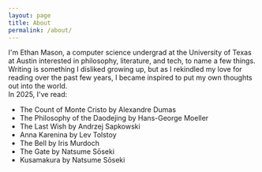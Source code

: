 ```yaml
---
layout: page
title: About
permalink: /about/
---
```


I'm Ethan Mason, a computer science undergrad at the University of Texas at Austin interested in philosophy, literature, and tech, to name a few things.  
Writing is something I disliked growing up, but as I rekindled my love for reading over the past few years, I became inspired to put my own thoughts out into the world.  
In 2025, I've read:  

  
- The Count of Monte Cristo by Alexandre Dumas
- The Philosophy of the Daodejing by Hans-George Moeller
- The Last Wish by Andrzej Sapkowski
- Anna Karenina by Lev Tolstoy
- The Bell by Iris Murdoch
- The Gate by Natsume Sōseki
- Kusamakura by Natsume Sōseki
